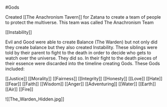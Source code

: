 
#Gods 

Created [[The Anachronism Tavern]] for Zatana to create a team of people to protect the multiverse. This team was called The Anachronism Team


[[Instability]]

Evil and Good were able to create Balance (The Warden) but not only did they create balance but they also created Instability. These siblings were told by their parent to fight to the death in order to decide who gets to watch over the universe. They did so. In their fight to the death pieces of their essence were discarded into the timeline creating Gods. These Gods included: 

[[Justice]] 
[[Morality]] 
[[Fairness]] 
[[Integrity]]
[[Honesty]]
[[Love]]
[[Hate]]
[[Fear]]
[[Faith]]
[[Wisdom]]
[[Anger]]
[[Adventuring]]
[[Water]]
[[Earth]]
[[Air]]
[[Fire]]


![[The_Warden_Hidden.jpg]]